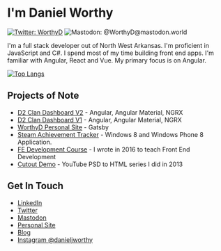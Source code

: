 ﻿# I'm Daniel Worthy

[![Twitter: WorthyD](https://img.shields.io/twitter/follow/worthyd?style=social)](https://twitter.com/worthyd) ![Mastodon: @WorthyD@mastodon.world](https://img.shields.io/mastodon/follow/109343097678725303)


I'm a full stack developer out of North West Arkansas. I'm proficient in JavaScript and C#. I spend most of my time building front end apps. I'm familiar with Angular, React and Vue. My primary focus is on Angular.

[![Top Langs](https://github-readme-stats.vercel.app/api/top-langs/?username=worthyd&layout=compact)](https://github.com/anuraghazra/github-readme-stats)

## Projects of Note

- [D2 Clan Dashboard V2](https://github.com/WorthyD/destiny-clan-dashboard) - Angular, Angular Material, NGRX
- [D2 Clan Dashboard V1](https://github.com/WorthyD/d2-clandashboard) - Angular, Angular Material, NGRX
- [WorthyD Personal Site](https://github.com/WorthyD/WorthyD-worthyd.com) - Gatsby 
- [Steam Achievement Tracker](https://github.com/WorthyD/steam-achievement-tracker-app) - Windows 8 and Windows Phone 8 Application.
- [FE Development Course](https://github.com/WorthyD/front-end-development-course-info) - I wrote in 2016 to teach Front End Development
- [Cutout Demo](https://github.com/WorthyD/WorthyD-Cutout-Demo) - YouTube PSD to HTML series I did in 2013

## Get In Touch

- [LinkedIn](https://www.linkedin.com/in/worthyd/)
- [Twitter](https://twitter.com/worthyd)
- [Mastodon](https://mastodon.world/@WorthyD)
- [Personal Site](https://worthyd.com)
- [Blog](https://worthyd.com/blog)
- [Instagram @danieljworthy](https://www.instagram.com/danieljworthy/)
